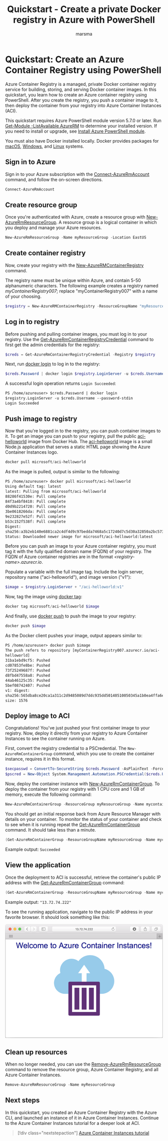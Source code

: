 ﻿---
title: Quickstart - Create a private Docker registry in Azure with PowerShell
description: Quickly learn to create a private Docker container registry in Azure with PowerShell.
services: container-registry
author: marsma
manager: jeconnoc

ms.service: container-registry
ms.topic: quickstart
ms.date: 05/08/2018
ms.author: marsma
ms.custom: mvc
---

# Quickstart: Create an Azure Container Registry using PowerShell

Azure Container Registry is a managed, private Docker container registry service for building, storing, and serving Docker container images. In this quickstart, you learn how to create an Azure container registry using PowerShell. After you create the registry, you push a container image to it, then deploy the container from your registry into Azure Container Instances (ACI).

This quickstart requires Azure PowerShell module version 5.7.0 or later. Run [Get-Module -ListAvailable AzureRM][Get-Module] to determine your installed version. If you need to install or upgrade, see [Install Azure PowerShell module](/powershell/azure/install-azurerm-ps).

You must also have Docker installed locally. Docker provides packages for [macOS][docker-mac], [Windows][docker-windows], and [Linux][docker-linux] systems.

## Sign in to Azure

Sign in to your Azure subscription with the [Connect-AzureRmAccount][Connect-AzureRmAccount] command, and follow the on-screen directions.

```powershell
Connect-AzureRmAccount
```

## Create resource group

Once you're authenticated with Azure, create a resource group with [New-AzureRmResourceGroup][New-AzureRmResourceGroup]. A resource group is a logical container in which you deploy and manage your Azure resources.

```powershell
New-AzureRmResourceGroup -Name myResourceGroup -Location EastUS
```

## Create container registry

Now, create your registry with the [New-AzureRMContainerRegistry][New-AzureRMContainerRegistry] command.

The registry name must be unique within Azure, and contain 5-50 alphanumeric characters. The following example creates a registry named *myContainerRegistry007*; replace "myContainerRegistry007" with a name of your choosing.

```powershell
$registry = New-AzureRMContainerRegistry -ResourceGroupName "myResourceGroup" -Name "myContainerRegistry007" -EnableAdminUser -Sku Basic
```

## Log in to registry

Before pushing and pulling container images, you must log in to your registry. Use the [Get-AzureRmContainerRegistryCredential][Get-AzureRmContainerRegistryCredential] command to first get the admin credentials for the registry:

```powershell
$creds = Get-AzureRmContainerRegistryCredential -Registry $registry
```

Next, run [docker login][docker-login] to log in to the registry:

```powershell
$creds.Password | docker login $registry.LoginServer -u $creds.Username --password-stdin
```

A successful login operation returns `Login Succeeded`:

```console
PS /home/azureuser> $creds.Password | docker login $registry.LoginServer -u $creds.Username --password-stdin
Login Succeeded
```

## Push image to registry

Now that you're logged in to the registry, you can push container images to it. To get an image you can push to your registry, pull the public [aci-helloworld][aci-helloworld-image] image from Docker Hub. The [aci-helloworld][aci-helloworld-github] image is a small Node.js application that serves a static HTML page showing the Azure Container Instances logo.

```powershell
docker pull microsoft/aci-helloworld
```

As the image is pulled, output is similar to the following:

```console
PS /home/azureuser> docker pull microsoft/aci-helloworld
Using default tag: latest
latest: Pulling from microsoft/aci-helloworld
88286f41530e: Pull complete
84f3a4bf8410: Pull complete
d0d9b2214720: Pull complete
3be0618266da: Pull complete
9e232827e52f: Pull complete
b53c152f538f: Pull complete
Digest: sha256:a3b2eb140e6881ca2c4df4d9c97bedda7468a5c17240d7c5d30a32850a2bc573
Status: Downloaded newer image for microsoft/aci-helloworld:latest
```

Before you can push an image to your Azure container registry, you must tag it with the fully qualified domain name (FQDN) of your registry. The FQDN of Azure container registries are in the format *\<registry-name\>.azurecr.io*.

Populate a variable with the full image tag. Include the login server, repository name ("aci-helloworld"), and image version ("v1"):

```powershell
$image = $registry.LoginServer + "/aci-helloworld:v1"
```

Now, tag the image using [docker tag][docker-tag]:

```powershell
docker tag microsoft/aci-helloworld $image
```

And finally, use [docker push][docker-push] to push the image to your registry:

```powershell
docker push $image
```

As the Docker client pushes your image, output appears similar to:

```console
PS /home/azureuser> docker push $image
The push refers to repository [myContainerRegistry007.azurecr.io/aci-helloworld]
31ba1ebd9cf5: Pushed
cd07853fe8be: Pushed
73f25249687f: Pushed
d8fbd47558a8: Pushed
44ab46125c35: Pushed
5bef08742407: Pushed
v1: digest: sha256:565dba8ce20ca1a311c2d9485089d7ddc935dd50140510050345a1b0ea4ffa6e size: 1576

```

## Deploy image to ACI

Congratulations! You've just pushed your first container image to your registry. Now, deploy it directly from your registry to Azure Container Instances to see the container running on Azure.

First, convert the registry credential to a PSCredential. The `New-AzureRmContainerGroup` command, which you use to create the container instance, requires it in this format.

```powershell
$secpasswd = ConvertTo-SecureString $creds.Password -AsPlainText -Force
$pscred = New-Object System.Management.Automation.PSCredential($creds.Username, $secpasswd)
```

Now, deploy the container instance with [New-AzureRmContainerGroup][New-AzureRmContainerGroup]. To deploy the container from your registry with 1 CPU core and 1 GB of memory, execute the following command:

```powershell
New-AzureRmContainerGroup -ResourceGroup myResourceGroup -Name mycontainer -Image $image -Cpu 1 -MemoryInGB 1 -IpAddressType public -Port 80 -RegistryCredential $pscred
```

You should get an initial response back from Azure Resource Manager with details on your container. To monitor the status of your container and check to see when it is running repeat the [Get-AzureRmContainerGroup][Get-AzureRmContainerGroup] command. It should take less than a minute.

```powershell
(Get-AzureRmContainerGroup -ResourceGroupName myResourceGroup -Name mycontainer).ProvisioningState
```

Example output: `Succeeded`

## View the application
Once the deployment to ACI is successful, retrieve the container's public IP address with the [Get-AzureRmContainerGroup][Get-AzureRmContainerGroup] command:

```powershell
(Get-AzureRmContainerGroup -ResourceGroupName myResourceGroup -Name mycontainer).IpAddress
```

Example output: `"13.72.74.222"`

To see the running application, navigate to the public IP address in your favorite browser. It should look something like this:

![Hello world app in the browser][qs-portal-15]

## Clean up resources

When no longer needed, you can use the [Remove-AzureRmResourceGroup][Remove-AzureRmResourceGroup] command to remove the resource group, Azure Container Registry, and all Azure Container Instances.

```powershell
Remove-AzureRmResourceGroup -Name myResourceGroup
```

## Next steps

In this quickstart, you created an Azure Container Registry with the Azure CLI, and launched an instance of it in Azure Container Instances. Continue to the Azure Container Instances tutorial for a deeper look at ACI.

> [!div class="nextstepaction"]
> [Azure Container Instances tutorial](../container-instances/container-instances-tutorial-prepare-app.md)

<!-- LINKS - external -->
[aci-helloworld-github]: https://github.com/Azure-Samples/aci-helloworld
[aci-helloworld-image]: https://hub.docker.com/r/microsoft/aci-helloworld/
[docker-linux]: https://docs.docker.com/engine/installation/#supported-platforms
[docker-login]: https://docs.docker.com/engine/reference/commandline/login/
[docker-mac]: https://docs.docker.com/docker-for-mac/
[docker-push]: https://docs.docker.com/engine/reference/commandline/push/
[docker-tag]: https://docs.docker.com/engine/reference/commandline/tag/
[docker-windows]: https://docs.docker.com/docker-for-windows/

<!-- Links - internal -->
[Connect-AzureRmAccount]: /powershell/module/azurerm.profile/connect-azurermaccount
[Get-AzureRmContainerGroup]: /powershell/module/azurerm.containerinstance/get-azurermcontainergroup
[Get-AzureRmContainerRegistryCredential]: /powershell/module/azurerm.containerregistry/get-azurermcontainerregistrycredential
[Get-Module]: /powershell/module/microsoft.powershell.core/get-module
[New-AzureRmContainerGroup]: /powershell/module/azurerm.containerinstance/new-azurermcontainergroup
[New-AzureRMContainerRegistry]: /powershell/module/containerregistry/New-AzureRMContainerRegistry
[New-AzureRmResourceGroup]: /powershell/module/azurerm.resources/new-azurermresourcegroup
[Remove-AzureRmResourceGroup]: /powershell/module/azurerm.resources/remove-azurermresourcegroup

<!-- IMAGES> -->
[qs-portal-15]: ./media/container-registry-get-started-portal/qs-portal-15.png

